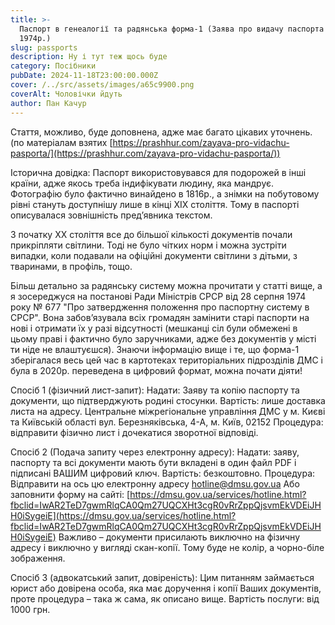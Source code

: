 ```yaml
---
title: >-
  Паспорт в генеалогії та радянська форма-1 (Заява про видачу паспорта від
  1974р.)
slug: passports
description: Ну і тут теж щось буде
category: Посібники
pubDate: 2024-11-18T23:00:00.000Z
cover: /../src/assets/images/a65c9900.png
coverAlt: Чоловічки йдуть
author: Пан Качур
---
```


Стаття, можливо, буде доповнена, адже має багато цікавих уточнень.
(по матеріалам взятих [https://prashhur.com/zayava-pro-vidachu-pasporta/](https://prashhur.com/zayava-pro-vidachu-pasporta/))

Історична довідка:
Паспорт використовувався для подорожей в інші країни, адже якось треба індифікувати людину, яка мандрує. Фотографію було фактично винайдено в 1816р., а знімки на побутовому рівні стануть доступнішу лише в кінці ХІХ століття. Тому в паспорті описувалася зовнішність пред’явника текстом.

З початку ХХ століття все до більшої кількості документів почали прикріпляти світлини. Тоді не було чітких норм і можна зустріти випадки, коли подавали на офіційні документи світлини з дітьми, з тваринами, в профіль, тощо.

Більш детально за радянську систему можна прочитати у статті вище, а я зосереджуся на постанові Ради Міністрів СРСР від 28 серпня 1974 року № 677 "Про затвердження положення про паспортну систему в СРСР". Вона забов’язувала всіх громадян замінити старі паспорти на нові і отримати їх у разі відсутності (мешканці сіл були обмежені в цьому праві і фактично було заручниками, адже без документів у місті ти ніде не влаштуєшся).
Знаючи інформацію вище і те, що форма-1 зберігалася весь цей час в картотеках територіальних підрозділів ДМС і була в 2020р. переведена в  цифровий формат, можна почати діяти!

Спосіб 1 (фізичний лист-запит):
Надати: Заяву та копію паспорту та документи, що підтверджують родині стосунки.
Вартість: лише доставка листа на адресу.
Центральне міжрегіональне управління ДМС
у м. Києві та Київській області вул. Березняківська, 4-А,
м. Київ,
02152
Процедура: відправити фізично лист і дочекатися зворотної відповіді.

Спосіб 2 (Подача запиту через електронну адресу):
Надати: заяву, паспорту та всі документи мають бути вкладені в один файл PDF і підписані ВАШИМ цифровий ключ.
Вартість: безкоштовно.
Процедура:
Відправити на ось цю електронну адресу [hotline@dmsu.gov.ua](mailto:hotline@dmsu.gov.ua)
Або заповнити форму на сайті: [https://dmsu.gov.ua/services/hotline.html?fbclid=IwAR2TeD7gwmRlqCA0Qm27UQCXHt3cgR0vRrZppQjsvmEkVDEiJHH0iSygeiE](https://dmsu.gov.ua/services/hotline.html?fbclid=IwAR2TeD7gwmRlqCA0Qm27UQCXHt3cgR0vRrZppQjsvmEkVDEiJHH0iSygeiE)
Важливо – документи присилають виключно на фізичну адресу і виключно у вигляді скан-копії. Тому буде не колір, а чорно-біле зображення.

Спосіб 3 (адвокатський запит, довіреність):
Цим питанням займається юрист або довірена особа, яка має доручення і копії Ваших документів, проте процедура – така ж сама, як описано вище.
Вартість послуги: від 1000 грн.
